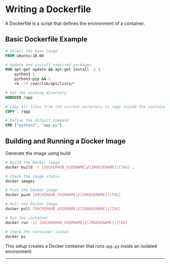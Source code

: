 # Writing a Dockerfile
A Dockerfile is a script that defines the environment of a container.

## **Basic Dockerfile Example**
```dockerfile
# Select the base image
FROM ubuntu:18.04

# Update and install required packages
RUN apt-get update && apt-get install -y \
    python3 \
    python3-pip && \
    rm -rf /var/lib/apt/lists/*

# Set the working directory
WORKDIR /app

# Copy all files from the current directory to /app inside the container
COPY . /app

# Define the default command
CMD ["python3", "app.py"]
```

## **Building and Running a Docker Image**
Generate the image using build 
```bash
# Build the Docker image
docker build -t [DOCKERHUB_USERNAME]/[IMAEGENAME]:[TAG] .

# Check the image status
docker images

# Push the Docker image
docker push [DOCKERHUB_USERNAME]/[IMAEGENAME]:[TAG]

# Pull the Docker image
docker pull [DOCKERHUB_USERNAME]/[IMAEGENAME]:[TAG]

# Run the container
docker run -it [DOCKERHUB_USERNAME]/[IMAEGENAME]:[TAG]

# Check the container status
docker ps
```

This setup creates a Docker container that runs `app.py` inside an isolated environment.

---

